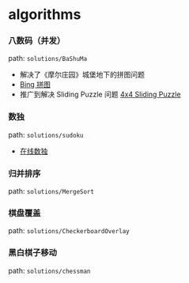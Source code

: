 # algorithms

### 八数码（并发）

path: `solutions/BaShuMa`

- 解决了《摩尔庄园》城堡地下的拼图问题
- [Bing 拼图](https://cn.bing.com/spotlight/imagepuzzle)
- 推广到解决 Sliding Puzzle 问题 [4x4 Sliding Puzzle](https://slidingtiles.com/en/puzzle/play/art/25366-4x4-puzzle#4x4)

### 数独

path: `solutions/sudoku`

- [在线数独](https://sudoku.com/)

### 归并排序

path: `solutions/MergeSort`

### 棋盘覆盖

path: `solutions/CheckerboardOverlay`

### 黑白棋子移动

path: `solutions/chessman`